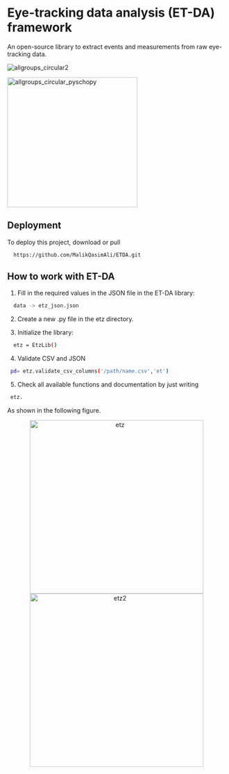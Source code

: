 
# Eye-tracking data analysis (ET-DA) framework

An open-source library to extract events and measurements from raw eye-tracking data. 

![allgroups_circular2](https://github.com/user-attachments/assets/7b612127-55d3-4c49-9704-08ac5daa59fb)

<img src="https://github.com/user-attachments/assets/f7c0de58-7740-41e1-8f9d-9c89e0878573" alt="allgroups_circular_pyschopy" width="300"/>




## Deployment

To deploy this project, download or pull

```bash
  https://github.com/MalikQasimAli/ETDA.git
```


## How to work with ET-DA

1. Fill in the required values in the JSON file in the ET-DA library:

```bash
  data -> etz_json.json
```

2. Create a new .py file in the etz directory.

3. Initialize the library: 
```bash
  etz = EtzLib()
```
4. Validate CSV and JSON
```bash
 pd= etz.validate_csv_columns('/path/name.csv','et')
```
5. Check all available functions and documentation by just writing 
```bash
 etz.
```
As shown in the following figure.
<div align="center">
  <img src="https://github.com/user-attachments/assets/fcd66c1c-8a04-4b33-9dcc-d4f7f21b510a" alt="etz" width="400"/>
</div>

<div align="center">
  <img src="https://github.com/user-attachments/assets/46a1d293-2ffd-45f2-96b6-96912978bd5a" alt="etz2" width="400"/>
</div>



